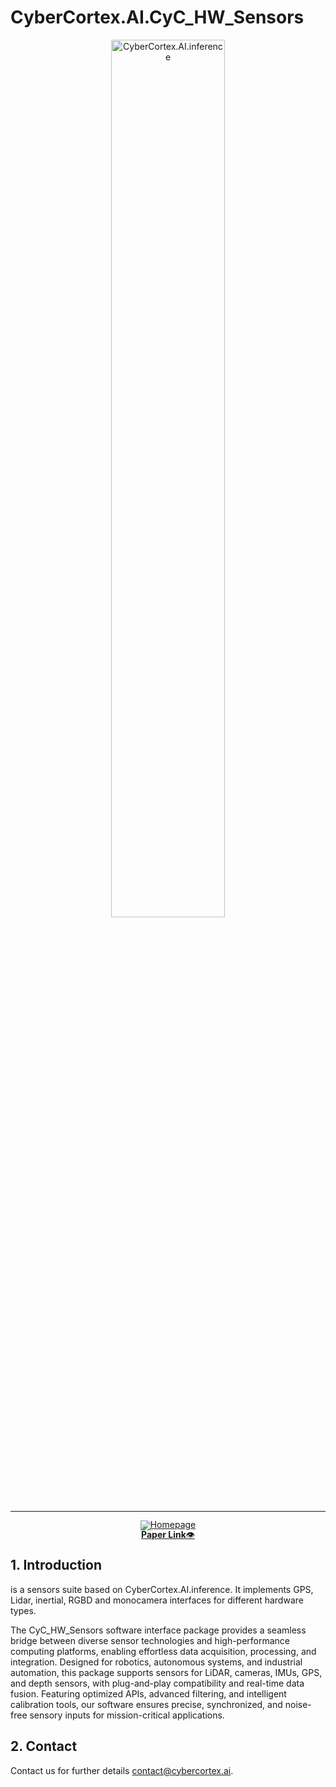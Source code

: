 # CyberCortex.AI.CyC_HW_Sensors

<!-- markdownlint-disable first-line-h1 -->
<!-- markdownlint-disable html -->
<!-- markdownlint-disable no-duplicate-header -->

<div align="center">
  <img src="https://github.com/cybercortex-robotics/inference/blob/main/figures/cyc_logo.png?raw=true" width="60%" alt="CyberCortex.AI.inference" />
</div>
<hr>
<div align="center" style="line-height: 1;">
  <a href="https://www.cybercortex.ai/" target="_blank"><img alt="Homepage"
    src="https://github.com/cybercortex-robotics/inference/blob/main/figures/cyc_logo_badge.svg?raw=true"/>
  </a>
  <br>
  <a href="https://arxiv.org/abs/2409.01241"><b>Paper Link</b>👁️</a>
</div>

## 1. Introduction
 is a sensors suite based on CyberCortex.AI.inference. It implements GPS, Lidar, inertial, RGBD and monocamera interfaces for different hardware types.

The CyC_HW_Sensors software interface package provides a seamless bridge between diverse sensor technologies and high-performance computing platforms, enabling effortless data acquisition, processing, and integration. Designed for robotics, autonomous systems, and industrial automation, this package supports sensors for LiDAR, cameras, IMUs, GPS, and depth sensors, with plug-and-play compatibility and real-time data fusion. Featuring optimized APIs, advanced filtering, and intelligent calibration tools, our software ensures precise, synchronized, and noise-free sensory inputs for mission-critical applications.

## 2. Contact
Contact us for further details [contact@cybercortex.ai](contact@cybercortex.ai).
